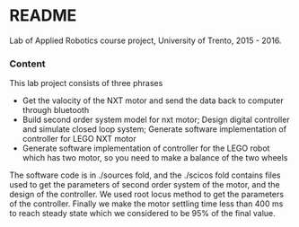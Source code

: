 # README #

Lab of Applied Robotics course project, University of Trento, 2015 - 2016.

### Content ###

This lab project consists of three phrases
* Get the valocity of the NXT motor and send the data back to computer through bluetooth
* Build second order system model for nxt motor; Design digital controller and simulate closed loop
system; Generate software implementation of controller for LEGO NXT motor
* Generate software implementation of controller for the LEGO robot which has two motor, so you need to make a balance of the two wheels

The software code is in ./sources fold, and the ./scicos fold contains files used to get the parameters of second order system of the motor, and the design of the controller. We used root locus method to get the parameters of the controller. Finally we make the motor settling time less than 400 ms to reach steady state which we considered to be 95% of the final value.


